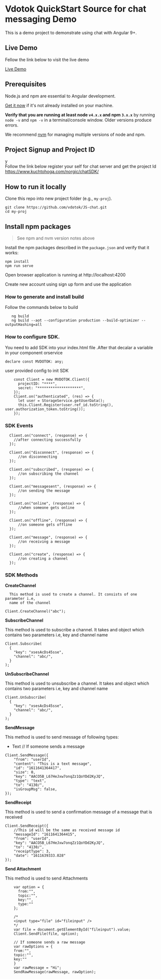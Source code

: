 # Vdotok QuickStart Source for chat messaging Demo
This is a demo project to demonstrate using chat  with Angular 9+.

## Live Demo
 Fellow the link below to visit the live demo
 
  <a href="https://chat.vdotok.com" target="_blank" title="Chat Demo">Live Demo</a> 
  
 
## Prerequisites

Node.js and npm are essential to Angular development. 
    
<a href="https://docs.npmjs.com/getting-started/installing-node" target="_blank" title="Installing Node.js and updating npm">
Get it now</a> if it's not already installed on your machine.
 
**Verify that you are running at least node `v4.x.x` and npm `3.x.x`**
by running `node -v` and `npm -v` in a terminal/console window.
Older versions produce errors.

We recommend [nvm](https://github.com/creationix/nvm) for managing multiple versions of node and npm.

 

## Project Signup and Project ID


y	
Follow the link below register your self for chat server and get the project Id
	https://www.kuchtohoga.com/norgic/chatSDK/
  
## How to run it locally

Clone this repo into new project folder (e.g., `my-proj`).
```shell
git clone https://github.com/vdotok/JS-chat.git 
cd my-proj

```

## Install npm packages

> See npm and nvm version notes above

Install the npm packages described in the `package.json` and verify that it works:

```shell
npm install
npm run serve
```
Open browser application is running at http://localhost:4200

Create new account using sign up form and use the application

###  How to generate and install build 
Follow the commands below to build
 
```shell
   ng build 
   ng build --aot --configuration production --build-optimizer --outputHashing=all
```



### How to configure SDK.
You need to add SDK into your index.html file .After that decalar a variable in your component  orservice

```shell
declare const MVDOTOK: any;

```

user provided config to init SDK

```shell
    const Client = new MVDOTOK.Client({
      projectID: "****",
      secret: "********************",
    });
    Client.on("authenticated", (res) => {
      let user = StorageService.getUserData();
      this.Client.Register(user.ref_id.toString(), user.authorization_token.toString());
    });
```
### SDK Events


```
  Client.on("connect", (response) => {
    //after connecting successfully
  });

  Client.on("disconnect", (response) => {
      //on disconnecting
  });

  Client.on("subscribed", (response) => {
      //on subscribing the channel
  });

  Client.on("messagesent", (response) => {
      //on sending the message
  });

  Client.on("online", (response) => {
      //when someone gets online
  });

  Client.on("offline", (response) => {
      //on someone gets offline
  });

  Client.on("message", (response) => {
      //on receiving a message
  });

  Client.on("create", (response) => {
      //on creating a channel
  });

```

### SDK Methods

**CreateChannel**

      This method is used to create a channel. It consists of one parameter i.e,
      name of the channel
           
           
```
Client.CreateChannel("abc");
```
**SubscribeChannel**

This method is used to subscribe a channel. It takes and object which contains two parameters i.e, key and channel name

```
Client.Subscribe(
  {
    "key": "xsesAcDs45sse",
    "channel": "abc/",
  }
);

```

**UnSubscribeChannel**

This method is used to unsubscribe a channel. It takes and object which contains two parameters i.e, key and channel name

```
Client.UnSubscribe(
  {
    "key": "xsesAcDs45sse",
    "channel": "abc/",
  }
);
```


**SendMessage**


This method is used to send message of following types:

-	Text
// If someone sends a message

```
Client.SendMessage({
    "from": "userId",
    "content": "This is a text message",
    "id": "1611641364417",
    "size": 0,
    "key": "AACO5B_L67HeJxw7onqZz1QoYDd2KyJQ",
    "type": "text",
    "to": "4130/",
    "isGroupMsg": false,
});
```

**SendReceipt**

This method is used to send a confirmation message of a message that is received

```
Client.SendReceipt({ 
    //This id will be the same as received message id           
    "messageId": "1611641364415",
    "from": "userId",
    "key": "AACO5B_L67HeJxw7onqZz1QoYDd2KyJQ",
    "to": "4130/",
    "receiptType": 3,
    "date": "1611639333.028"
});
```

**Send Attachment**

This method is used to send Attachments 

```
    var option = {
      from:"",
      topic:"",
      key:"",
      type:""
    };

    /*
    <input type="file" id="fileinput" />
    */
    var file = document.getElementById("fileinput").value;
    Client.SendFile(file, option);

    // If someone sends a raw message
    var rawOptions = {
    from:"",
    topic:"",
    key:""
    }
    var rawMessage = "Hi";
    SendRawMessage(rawMessage, rawOption);
```

